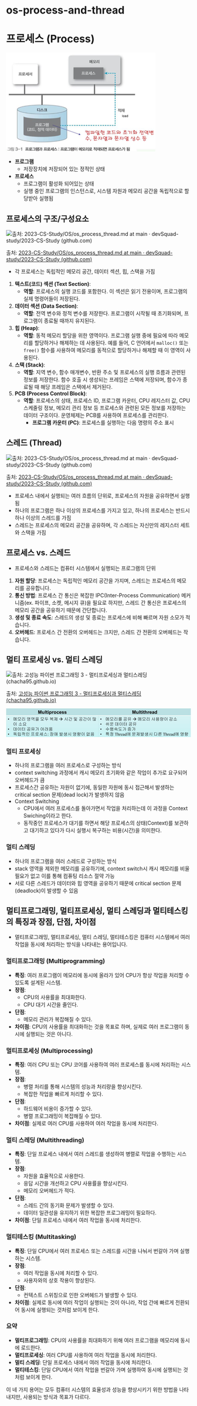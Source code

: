 # os-process-and-thread

# 프로세스 (Process)

![Untitled](images/process.png)

- **프로그램**
    - 저장장치에 저장되어 있는 정적인 상태
- **프로세스**
    - 프로그램이 활성화 되어있는 상태
    - 실행 중인 프로그램의 인스턴스로, 시스템 자원과 메모리 공간을 독립적으로 할당받아 실행됨

## 프로세스의 구조/구성요소

![출처: [2023-CS-Study/OS/os_process_thread.md at main · devSquad-study/2023-CS-Study (github.com)](https://github.com/devSquad-study/2023-CS-Study/blob/main/OS/os_process_thread.md)](https://github.com/devSquad-study/2023-CS-Study/raw/main/OS/img/os-process.png)

출처: [2023-CS-Study/OS/os_process_thread.md at main · devSquad-study/2023-CS-Study (github.com)](https://github.com/devSquad-study/2023-CS-Study/blob/main/OS/os_process_thread.md)

- 각 프로세스는 독립적인 메모리 공간, 데이터 섹션, 힙, 스택을 가짐
1. **텍스트(코드) 섹션 (Text Section)**:
    - **역할**: 프로세스의 실행 코드를 포함한다. 이 섹션은 읽기 전용이며, 프로그램의 실제 명령어들이 저장된다.
2. **데이터 섹션 (Data Section)**:
    - **역할**: 전역 변수와 정적 변수를 저장한다. 프로그램이 시작될 때 초기화되며, 프로그램이 종료될 때까지 유지된다.
3. **힙 (Heap)**:
    - **역할**: 동적 메모리 할당을 위한 영역이다. 프로그램 실행 중에 필요에 따라 메모리를 할당하거나 해제하는 데 사용된다. 예를 들어, C 언어에서 `malloc()` 또는 `free()` 함수를 사용하여 메모리를 동적으로 할당하거나 해제할 때 이 영역이 사용된다.
4. **스택 (Stack)**:
    - **역할**: 지역 변수, 함수 매개변수, 반환 주소 및 프로세스의 실행 흐름과 관련된 정보를 저장한다. 함수 호출 시 생성되는 프레임은 스택에 저장되며, 함수가 종료될 때 해당 프레임은 스택에서 제거된다.
5. **PCB (Process Control Block)**:
    - **역할**: 프로세스의 상태, 프로세스 ID, 프로그램 카운터, CPU 레지스터 값, CPU 스케줄링 정보, 메모리 관리 정보 등 프로세스와 관련된 모든 정보를 저장하는 데이터 구조이다. 운영체제는 PCB를 사용하여 프로세스를 관리한다.
        - **프로그램 카운터 (PC)**: 프로세스를 실행하는 다음 명령의 주소 표시

## 스레드 (Thread)

![출처: [2023-CS-Study/OS/os_process_thread.md at main · devSquad-study/2023-CS-Study (github.com)](https://github.com/devSquad-study/2023-CS-Study/blob/main/OS/os_process_thread.md)](https://github.com/devSquad-study/2023-CS-Study/raw/main/OS/img/os_thread.png)

출처: [2023-CS-Study/OS/os_process_thread.md at main · devSquad-study/2023-CS-Study (github.com)](https://github.com/devSquad-study/2023-CS-Study/blob/main/OS/os_process_thread.md)

- 프로세스 내에서 실행되는 여러 흐름의 단위로, 프로세스의 자원을 공유하면서 실행됨
- 하나의 프로그램은 하나 이상의 프로세스를 가지고 있고, 하나의 프로세스는 반드시 하나 이상의 스레드를 가짐
- 스레드는 프로세스의 메모리 공간을 공유하며, 각 스레드는 자신만의 레지스터 세트와 스택을 가짐

## 프로세스 vs. 스레드

- 프로세스와 스레드는 컴퓨터 시스템에서 실행되는 프로그램의 단위
1. **자원 할당**: 프로세스는 독립적인 메모리 공간을 가지며, 스레드는 프로세스의 메모리를 공유합니다.
2. **통신 방법**: 프로세스 간 통신은 복잡한 IPC(Inter-Process Communication) 메커니즘(ex. 파이프, 소켓, 메시지 큐)을 필요로 하지만, 스레드 간 통신은 프로세스의 메모리 공간을 공유하기 때문에 간단합니다.
3. **생성 및 종료 속도**: 스레드의 생성 및 종료는 프로세스에 비해 빠르며 자원 소모가 적습니다.
4. **오버헤드**: 프로세스 간 전환의 오버헤드는 크지만, 스레드 간 전환의 오버헤드는 작습니다.

## 멀티 프로세싱 vs. 멀티 스레딩

![출처: [고성능 파이썬 프로그래밍 3 - 멀티프로세싱과 멀티스레딩 (chacha95.github.io)](https://chacha95.github.io/2020-12-19-python4/)](https://user-images.githubusercontent.com/31475037/103182666-9db27000-48f0-11eb-986a-23fa66954a74.png)

출처: [고성능 파이썬 프로그래밍 3 - 멀티프로세싱과 멀티스레딩 (chacha95.github.io)](https://chacha95.github.io/2020-12-19-python4/)

![Untitled](images/multiProcessAndMultiThread.png)

### **멀티 프로세싱**

- 하나의 프로그램을 여러 프로세스로 구성하는 방식
- context switching 과정에서 캐시 메모리 초기화와 같은 작업이 추가로 요구되어 오버헤드가 큼
- 프로세스간 공유하는 자원이 없기에, 동일한 자원에 동시 접근해서 발생하는 critical section 문제(dead lock)가 발생하지 않음
- Context Switching
    - CPU에서 여러 프로세스를 돌아가면서 작업을 처리하는데 이 과정을 Context Swiching이라고 한다.
    - 동작중인 프로세스가 대기를 하면서 해당 프로세스의 상태(Context)를 보관하고 대기하고 있다가 다시 실행시 복구하는 비용(시간)을 의미한다.

### **멀티 스레딩**

- 하나의 프로그램을 여러 스레드로 구성하는 방식
- stack 영역을 제외한 메모리를 공유하기에, context switch시 캐시 메모리를 비울 필요가 없고 이를 통해 컴퓨팅 리소스 절약 가능
- 서로 다른 스레드가 데이터와 힙 영역을 공유하기 때문에 critical section 문제(deadlock)이 발생할 수 있음

## 멀티프로그래밍, 멀티프로세싱, 멀티 스레딩과 멀티테스킹의 특징과 장점, 단점, 차이점

- 멀티프로그래밍, 멀티프로세싱, 멀티 스레딩, 멀티테스킹은 컴퓨터 시스템에서 여러 작업을 동시에 처리하는 방식을 나타내는 용어입니다.

### 멀티프로그래밍 (Multiprogramming)

- **특징**: 여러 프로그램이 메모리에 동시에 올라가 있어 CPU가 항상 작업을 처리할 수 있도록 설계된 시스템.
- **장점**:
    - CPU의 사용률을 최대화한다.
    - CPU 대기 시간을 줄인다.
- **단점**:
    - 메모리 관리가 복잡해질 수 있다.
- **차이점**: CPU의 사용률을 최대화하는 것을 목표로 하며, 실제로 여러 프로그램이 동시에 실행되는 것은 아니다.

### 멀티프로세싱 (Multiprocessing)

- **특징**: 여러 CPU 또는 CPU 코어를 사용하여 여러 프로세스를 동시에 처리하는 시스템.
- **장점**:
    - 병렬 처리를 통해 시스템의 성능과 처리량을 향상시킨다.
    - 복잡한 작업을 빠르게 처리할 수 있다.
- **단점**:
    - 하드웨어 비용이 증가할 수 있다.
    - 병렬 프로그래밍이 복잡해질 수 있다.
- **차이점**: 실제로 여러 CPU를 사용하여 여러 작업을 동시에 처리한다.

### 멀티 스레딩 (Multithreading)

- **특징**: 단일 프로세스 내에서 여러 스레드를 생성하여 병렬로 작업을 수행하는 시스템.
- **장점**:
    - 자원을 효율적으로 사용한다.
    - 응답 시간을 개선하고 CPU 사용률을 향상시킨다.
    - 메모리 오버헤드가 적다.
- **단점**:
    - 스레드 간의 동기화 문제가 발생할 수 있다.
    - 데이터 일관성을 유지하기 위한 복잡한 프로그래밍이 필요하다.
- **차이점**: 단일 프로세스 내에서 여러 작업을 동시에 처리한다.

### 멀티테스킹 (Multitasking)

- **특징**: 단일 CPU에서 여러 프로세스 또는 스레드를 시간을 나눠서 번갈아 가며 실행하는 시스템.
- **장점**:
    - 여러 작업을 동시에 처리할 수 있다.
    - 사용자와의 상호 작용이 향상된다.
- **단점**:
    - 컨텍스트 스위칭으로 인한 오버헤드가 발생할 수 있다.
- **차이점**: 실제로 동시에 여러 작업이 실행되는 것이 아니라, 작업 간에 빠르게 전환되어 동시에 실행되는 것처럼 보이게 한다.

### 요약

- **멀티프로그래밍**: CPU의 사용률을 최대화하기 위해 여러 프로그램을 메모리에 동시에 로드한다.
- **멀티프로세싱**: 여러 CPU를 사용하여 여러 작업을 동시에 처리한다.
- **멀티 스레딩**: 단일 프로세스 내에서 여러 작업을 동시에 처리한다.
- **멀티테스킹**: 단일 CPU에서 여러 작업을 번갈아 가며 실행하여 동시에 실행되는 것처럼 보이게 한다.

이 네 가지 용어는 모두 컴퓨터 시스템의 효율성과 성능을 향상시키기 위한 방법을 나타내지만, 사용되는 방식과 목표가 다르다.
